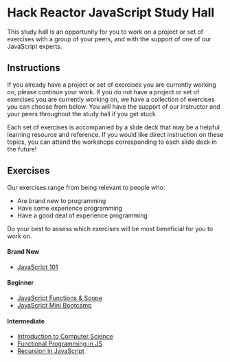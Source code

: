 # Hack Reactor JavaScript Study Hall

This study hall is an opportunity for you to work on a project or set of exercises with a group of your peers, and with the support of one of our JavaScript experts.

## Instructions

If you already have a project or set of exercises you are currently working on, please continue your work. If you do not have a project or set of exercises you are currently working on, we have a collection of exercises you can choose from below. You will have the support of our instructor and your peers throughout the study hall if you get stuck.

Each set of exercises is accompanied by a slide deck that may be a helpful learning resource and reference. If you would like direct instruction on these topics, you can attend the workshops corresponding to each slide deck in the future!

## Exercises

Our exercises range from being relevant to people who:
- Are brand new to programming
- Have some experience programming
- Have a good deal of experience programming

Do your best to assess which exercises will be most beneficial for you to work on.

#### Brand New

- [JavaScript 101](http://www.mks.io/js-101)

#### Beginner

- [JavaScript Functions & Scope](http://www.mks.io/js-fs)
- [JavaScript Mini Bootcamp](http://www.mks.io/js-mb)

#### Intermediate

- [Introduction to Computer Science](http://www.mks.io/intro-cs)
- [Functional Programming in JS](http://www.mks.io/js-fp)
- [Recursion in JavaScript](http://www.mks.io/js-r)

